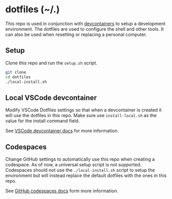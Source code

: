 # dotfiles (~/.)

This repo is used in conjunction with [devcontainers](https://www.github.com/devcontainers) to setup a development environment. The dotfiles are used to configure the shell and other tools. It can also be used when resetting or replacing a personal computer.

## Setup

Clone this repo and run the `setup.sh` script.

```bash
git clone
cd dotfiles
./local-install.sh
```

## Local VSCode devcontainer

Modify VSCode Dotfiles settings so that when a devcontainer is created it will use the dotfiles in this repo. Make sure use `install-local.sh` as the value for the install command field.

See [VSCode devcontainer docs](https://code.visualstudio.com/docs/devcontainers/containers#_personalizing-with-dotfile-repositories) for more information.

## Codespaces

Change GitHub settings to automatically use this repo when creating a codespace. As of now, a universal setup script is not supported. Codespaces should not use the `./local-install.sh` script to setup the environment but will instead replace the default dotfiles with the ones in this repo.

See [GitHub codespaces docs](https://docs.github.com/en/codespaces/setting-your-user-preferences/personalizing-github-codespaces-for-your-account#dotfiles) form more information.
